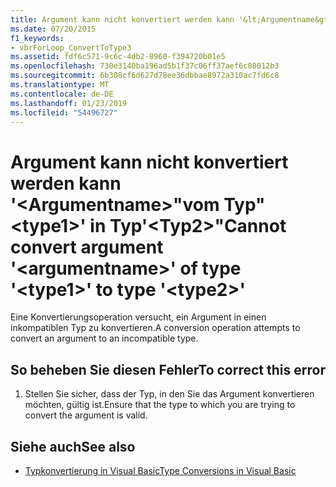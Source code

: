 ```yaml
---
title: Argument kann nicht konvertiert werden kann '&lt;Argumentname&gt;"vom Typ"&lt;type1&gt;' in Typ'&lt;Typ2&gt;"
ms.date: 07/20/2015
f1_keywords:
- vbrForLoop_ConvertToType3
ms.assetid: fdf6c571-9c6c-4db2-8960-f394720b01e5
ms.openlocfilehash: 730e3140ba196ad5b1f37c06ff37aef6c08012b3
ms.sourcegitcommit: 6b308cf6d627d78ee36dbbae8972a310ac7fd6c8
ms.translationtype: MT
ms.contentlocale: de-DE
ms.lasthandoff: 01/23/2019
ms.locfileid: "54496727"
---
```

# <a name="cannot-convert-argument-ltargumentnamegt-of-type-lttype1gt-to-type-lttype2gt"></a><span data-ttu-id="bc782-102">Argument kann nicht konvertiert werden kann '&lt;Argumentname&gt;"vom Typ"&lt;type1&gt;' in Typ'&lt;Typ2&gt;"</span><span class="sxs-lookup"><span data-stu-id="bc782-102">Cannot convert argument '&lt;argumentname&gt;' of type '&lt;type1&gt;' to type '&lt;type2&gt;'</span></span>
<span data-ttu-id="bc782-103">Eine Konvertierungsoperation versucht, ein Argument in einen inkompatiblen Typ zu konvertieren.</span><span class="sxs-lookup"><span data-stu-id="bc782-103">A conversion operation attempts to convert an argument to an incompatible type.</span></span>  
  
## <a name="to-correct-this-error"></a><span data-ttu-id="bc782-104">So beheben Sie diesen Fehler</span><span class="sxs-lookup"><span data-stu-id="bc782-104">To correct this error</span></span>  
  
1.  <span data-ttu-id="bc782-105">Stellen Sie sicher, dass der Typ, in den Sie das Argument konvertieren möchten, gültig ist.</span><span class="sxs-lookup"><span data-stu-id="bc782-105">Ensure that the type to which you are trying to convert the argument is valid.</span></span>  
  
## <a name="see-also"></a><span data-ttu-id="bc782-106">Siehe auch</span><span class="sxs-lookup"><span data-stu-id="bc782-106">See also</span></span>
- [<span data-ttu-id="bc782-107">Typkonvertierung in Visual Basic</span><span class="sxs-lookup"><span data-stu-id="bc782-107">Type Conversions in Visual Basic</span></span>](../../visual-basic/programming-guide/language-features/data-types/type-conversions.md)
